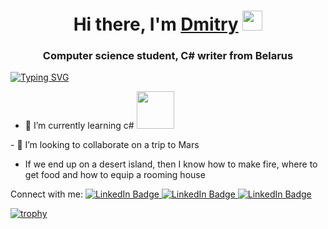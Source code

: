 <h1 align="center">Hi there, I'm <a href="https://github.com/DimaBallanar/" target="_blank">Dmitry</a> 
<img src="https://github.com/blackcater/blackcater/raw/main/images/Hi.gif" height="32"/></h1>
<h3 align="center">Computer science student, C# writer from Belarus</h3>

[![Typing SVG](https://readme-typing-svg.herokuapp.com?color=%2336BCF7&lines=I’m+interested+in+Coding+and+sport)](https://git.io/typing-svg)
- 🌱 I’m currently learning с#  <img src="https://media.giphy.com/media/bGgsc5mWoryfgKBx1u/giphy.gif" width="60"/>
</div>
- 💞️ I’m looking to collaborate on a trip to Mars

- If we end up on a desert island, then I know how to make fire, where to get food and how to equip a rooming house
 
 <div id="badges"> Connect with me: 
  <a href="https://t.me/paparazb" target="_blank">
    <img src="https://img.shields.io/badge/Telegram-blue?logo=Telegram&logoColor=white" alt="LinkedIn Badge"/> </a>
<a href="https://instagram.com/ballanar1" target="_blank">
    <img src="https://img.shields.io/badge/instagram-red?logo=instagram&logoColor=white" alt="LinkedIn Badge"/> </a>
  <a href="mailto:D.Ballanar@gmail.com" target="_blank">
    <img src="https://img.shields.io/badge/Gmail-silver?logo=Google&logoColor=black" alt="LinkedIn Badge"/> </a>
</div>
   

[![trophy](https://github-profile-trophy.vercel.app/?username=DimaBallanar)](https://github.com/DimaBallanar/github-profile-trophy)
<!---
DimaBallanar/DimaBallanar is a ✨ special ✨ repository because its `README.md` (this file) appears on your GitHub profile.
You can click the Preview link to take a look at your changes.
--->

